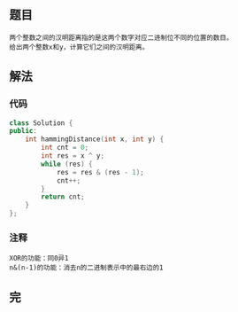 ## 题目

```
两个整数之间的汉明距离指的是这两个数字对应二进制位不同的位置的数目。
给出两个整数x和y，计算它们之间的汉明距离。
```

## 解法

### 代码

```c++
class Solution {
public:
    int hammingDistance(int x, int y) {
        int cnt = 0;
        int res = x ^ y;
        while (res) {
            res = res & (res - 1);
            cnt++;
        }
        return cnt;
    }
};
```

### 注释

```
XOR的功能：同0异1
n&(n-1)的功能：消去n的二进制表示中的最右边的1
```

## 完